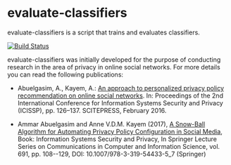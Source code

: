 # evaluate-classifiers
evaluate-classifiers is a script that trains and evaluates classifiers.

[![Build Status](https://travis-ci.org/zorbasd/evaluate-classifiers.svg?branch=master)](https://travis-ci.org/zorbasd/evaluate-classifiers)

evaluate-classifiers was initially developed for the purpose of conducting research in the area of privacy in online social networks. For more details you can read the following publications:

* Abuelgasim, A., Kayem, A.: [An approach to personalized privacy policy recommendation on online social networks](http://www.scitepress.org/DigitalLibrary/Link.aspx?doi=10.5220/0005689701260137). In: Proceedings of the 2nd International Conference for Information Systems Security and Privacy (ICISSP), pp. 126–137. SCITEPRESS, February 2016.

* Ammar Abuelgasim and Anne V.D.M. Kayem (2017), [A Snow-Ball Algorithm for Automating Privacy Policy Configuration in Social Media](https://link.springer.com/chapter/10.1007/978-3-319-54433-5_7), Book: Information Systems Security and Privacy, In Springer Lecture Series on Communications in Computer and Information Science, vol. 691, pp. 108--129, DOI: 10.1007/978-3-319-54433-5_7 (Springer)